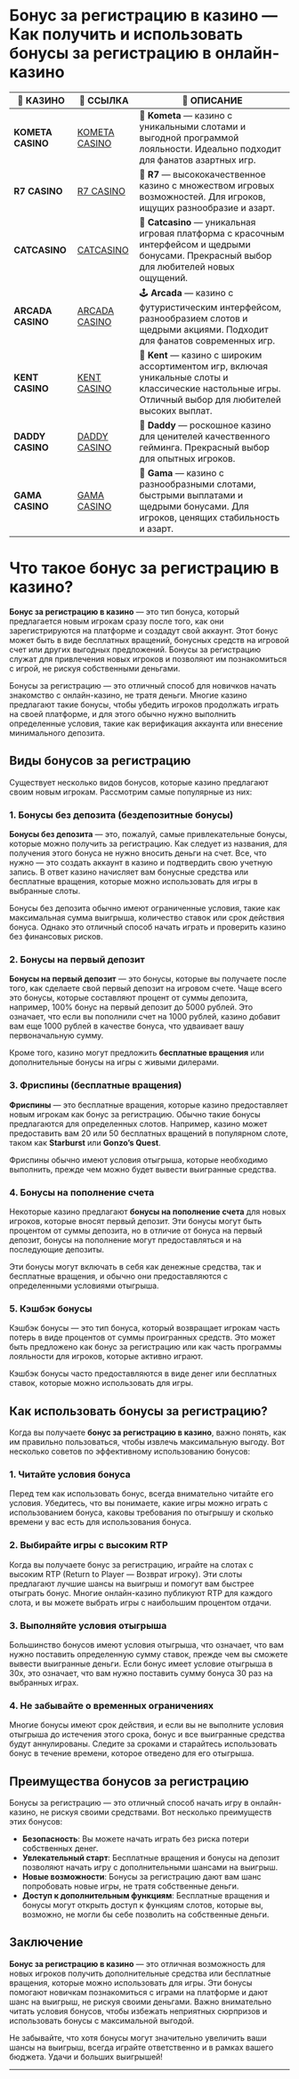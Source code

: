 # Бонус за регистрацию в казино — Как получить и использовать бонусы за регистрацию в онлайн-казино

| 🎰 КАЗИНО         | 🔗 ССЫЛКА | 📜 ОПИСАНИЕ                                                                                            |
|------------------|-----------|-------------------------------------------------------------------------------------------------------|
| **KOMETA CASINO** | [KOMETA CASINO](https://spangle-flight.com/sb7d5531e) | 🌠 **Kometa** — казино с уникальными слотами и выгодной программой лояльности. Идеально подходит для фанатов азартных игр. |
| **R7 CASINO**     | [R7 CASINO](https://aristocratic-hall.com/s76cac8ff) | 🎯 **R7** — высококачественное казино с множеством игровых возможностей. Для игроков, ищущих разнообразие и азарт. |
| **CATCASINO**     | [CATCASINO](https://catchthecatthree.com/s31d0a629) | 🐾 **Catcasino** — уникальная игровая платформа с красочным интерфейсом и щедрыми бонусами. Прекрасный выбор для любителей новых ощущений. |
| **ARCADA CASINO**  | [ARCADA CASINO](https://synthed-neonway.com/s361a8387) | 🕹️ **Arcada** — казино с футуристическим интерфейсом, разнообразием слотов и щедрыми акциями. Подходит для фанатов современных игр. |
| **KENT CASINO**    | [KENT CASINO](https://passage-through-deserts.com/s14704f84) | 🎲 **Kent** — казино с широким ассортиментом игр, включая уникальные слоты и классические настольные игры. Отличный выбор для любителей высоких выплат. |
| **DADDY CASINO**   | [DADDY CASINO](https://nice-road-five.com/s6039b8c4) | 👑 **Daddy** — роскошное казино для ценителей качественного гейминга. Прекрасный выбор для опытных игроков. |
| **GAMA CASINO**    | [GAMA CASINO](https://cleellbert.com/s5e041f8c) | 💎 **Gama** — казино с разнообразными слотами, быстрыми выплатами и щедрыми бонусами. Для игроков, ценящих стабильность и азарт. |
# Что такое бонус за регистрацию в казино?

**Бонус за регистрацию в казино** — это тип бонуса, который предлагается новым игрокам сразу после того, как они зарегистрируются на платформе и создадут свой аккаунт. Этот бонус может быть в виде бесплатных вращений, бонусных средств на игровой счет или других выгодных предложений. Бонусы за регистрацию служат для привлечения новых игроков и позволяют им познакомиться с игрой, не рискуя собственными деньгами.

Бонусы за регистрацию — это отличный способ для новичков начать знакомство с онлайн-казино, не тратя деньги. Многие казино предлагают такие бонусы, чтобы убедить игроков продолжать играть на своей платформе, и для этого обычно нужно выполнить определенные условия, такие как верификация аккаунта или внесение минимального депозита.

## Виды бонусов за регистрацию

Существует несколько видов бонусов, которые казино предлагают своим новым игрокам. Рассмотрим самые популярные из них:

### 1. **Бонусы без депозита (бездепозитные бонусы)**

**Бонусы без депозита** — это, пожалуй, самые привлекательные бонусы, которые можно получить за регистрацию. Как следует из названия, для получения этого бонуса не нужно вносить деньги на счет. Все, что нужно — это создать аккаунт в казино и подтвердить свою учетную запись. В ответ казино начисляет вам бонусные средства или бесплатные вращения, которые можно использовать для игры в выбранные слоты.

Бонусы без депозита обычно имеют ограниченные условия, такие как максимальная сумма выигрыша, количество ставок или срок действия бонуса. Однако это отличный способ начать играть и проверить казино без финансовых рисков.

### 2. **Бонусы на первый депозит**

**Бонусы на первый депозит** — это бонусы, которые вы получаете после того, как сделаете свой первый депозит на игровом счете. Чаще всего это бонусы, которые составляют процент от суммы депозита, например, 100% бонус на первый депозит до 5000 рублей. Это означает, что если вы пополнили счет на 1000 рублей, казино добавит вам еще 1000 рублей в качестве бонуса, что удваивает вашу первоначальную сумму.

Кроме того, казино могут предложить **бесплатные вращения** или дополнительные бонусы на игры с живыми дилерами.

### 3. **Фриспины (бесплатные вращения)**

**Фриспины** — это бесплатные вращения, которые казино предоставляет новым игрокам как бонус за регистрацию. Обычно такие бонусы предлагаются для определенных слотов. Например, казино может предоставить вам 20 или 50 бесплатных вращений в популярном слоте, таком как **Starburst** или **Gonzo’s Quest**.

Фриспины обычно имеют условия отыгрыша, которые необходимо выполнить, прежде чем можно будет вывести выигранные средства.

### 4. **Бонусы на пополнение счета**

Некоторые казино предлагают **бонусы на пополнение счета** для новых игроков, которые вносят первый депозит. Эти бонусы могут быть процентом от суммы депозита, но в отличие от бонуса на первый депозит, бонусы на пополнение могут предоставляться и на последующие депозиты.

Эти бонусы могут включать в себя как денежные средства, так и бесплатные вращения, и обычно они предоставляются с определенными условиями отыгрыша.

### 5. **Кэшбэк бонусы**

Кэшбэк бонусы — это тип бонуса, который возвращает игрокам часть потерь в виде процентов от суммы проигранных средств. Это может быть предложено как бонус за регистрацию или как часть программы лояльности для игроков, которые активно играют.

Кэшбэк бонусы часто предоставляются в виде денег или бесплатных ставок, которые можно использовать для игры.

## Как использовать бонусы за регистрацию?

Когда вы получаете **бонус за регистрацию в казино**, важно понять, как им правильно пользоваться, чтобы извлечь максимальную выгоду. Вот несколько советов по эффективному использованию бонусов:

### 1. **Читайте условия бонуса**

Перед тем как использовать бонус, всегда внимательно читайте его условия. Убедитесь, что вы понимаете, какие игры можно играть с использованием бонуса, каковы требования по отыгрышу и сколько времени у вас есть для использования бонуса.

### 2. **Выбирайте игры с высоким RTP**

Когда вы получаете бонус за регистрацию, играйте на слотах с высоким RTP (Return to Player — Возврат игроку). Эти слоты предлагают лучшие шансы на выигрыш и помогут вам быстрее отыграть бонус. Многие онлайн-казино публикуют RTP для каждого слота, и вы можете выбрать игры с наибольшим процентом отдачи.

### 3. **Выполняйте условия отыгрыша**

Большинство бонусов имеют условия отыгрыша, что означает, что вам нужно поставить определенную сумму ставок, прежде чем вы сможете вывести выигранные деньги. Если бонус имеет условие отыгрыша в 30x, это означает, что вам нужно поставить сумму бонуса 30 раз на выбранных играх.

### 4. **Не забывайте о временных ограничениях**

Многие бонусы имеют срок действия, и если вы не выполните условия отыгрыша до истечения этого срока, бонус и все выигранные средства будут аннулированы. Следите за сроками и старайтесь использовать бонус в течение времени, которое отведено для его отыгрыша.

## Преимущества бонусов за регистрацию

Бонусы за регистрацию — это отличный способ начать игру в онлайн-казино, не рискуя своими средствами. Вот несколько преимуществ этих бонусов:

* **Безопасность**: Вы можете начать играть без риска потери собственных денег.
* **Увлекательный старт**: Бесплатные вращения и бонусы на депозит позволяют начать игру с дополнительными шансами на выигрыш.
* **Новые возможности**: Бонусы за регистрацию дают вам шанс попробовать новые игры, не тратя собственные деньги.
* **Доступ к дополнительным функциям**: Бесплатные вращения и бонусы могут открыть доступ к функциям слотов, которые вы, возможно, не могли бы себе позволить на собственные деньги.

## Заключение

**Бонус за регистрацию в казино** — это отличная возможность для новых игроков получить дополнительные средства или бесплатные вращения, которые можно использовать для игры. Эти бонусы помогают новичкам познакомиться с играми на платформе и дают шанс на выигрыш, не рискуя своими деньгами. Важно внимательно читать условия бонусов, чтобы избежать неприятных сюрпризов и использовать бонусы с максимальной выгодой.

Не забывайте, что хотя бонусы могут значительно увеличить ваши шансы на выигрыш, всегда играйте ответственно и в рамках вашего бюджета. Удачи и больших выигрышей!

***
